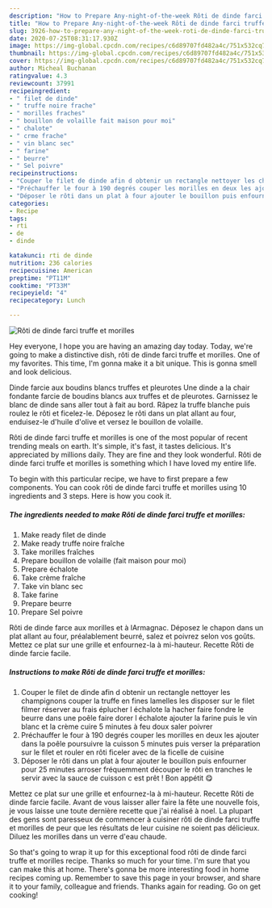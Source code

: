 ```yaml
---
description: "How to Prepare Any-night-of-the-week Rôti de dinde farci truffe et morilles"
title: "How to Prepare Any-night-of-the-week Rôti de dinde farci truffe et morilles"
slug: 3926-how-to-prepare-any-night-of-the-week-roti-de-dinde-farci-truffe-et-morilles
date: 2020-07-25T08:31:17.930Z
image: https://img-global.cpcdn.com/recipes/c6d89707fd482a4c/751x532cq70/roti-de-dinde-farci-truffe-et-morilles-photo-principale-de-la-recette.jpg
thumbnail: https://img-global.cpcdn.com/recipes/c6d89707fd482a4c/751x532cq70/roti-de-dinde-farci-truffe-et-morilles-photo-principale-de-la-recette.jpg
cover: https://img-global.cpcdn.com/recipes/c6d89707fd482a4c/751x532cq70/roti-de-dinde-farci-truffe-et-morilles-photo-principale-de-la-recette.jpg
author: Micheal Buchanan
ratingvalue: 4.3
reviewcount: 37991
recipeingredient:
- " filet de dinde"
- " truffe noire frache"
- " morilles fraches"
- " bouillon de volaille fait maison pour moi"
- " chalote"
- " crme frache"
- " vin blanc sec"
- " farine"
- " beurre"
- " Sel poivre"
recipeinstructions:
- "Couper le filet de dinde afin d obtenir un rectangle nettoyer les champignons couper la truffe en fines lamelles les disposer sur le filet filmer réserver au frais éplucher l échalote la hacher faire fondre le beurre dans une poêle faire dorer l échalote ajouter la farine puis le vin blanc et la crème cuire 5 minutes à feu doux saler poivrer"
- "Préchauffer le four à 190 degrés couper les morilles en deux les ajouter dans la poêle poursuivre la cuisson 5 minutes puis verser la préparation sur le filet et rouler en rôti ficeler avec de la ficelle de cuisine"
- "Déposer le rôti dans un plat à four ajouter le bouillon puis enfourner pour 25 minutes arroser fréquemment découper le rôti en tranches le servir avec la sauce de cuisson c est prêt ! Bon appétit 😋"
categories:
- Recipe
tags:
- rti
- de
- dinde

katakunci: rti de dinde 
nutrition: 236 calories
recipecuisine: American
preptime: "PT11M"
cooktime: "PT33M"
recipeyield: "4"
recipecategory: Lunch

---
```



![Rôti de dinde farci truffe et morilles](https://img-global.cpcdn.com/recipes/c6d89707fd482a4c/751x532cq70/roti-de-dinde-farci-truffe-et-morilles-photo-principale-de-la-recette.jpg)

Hey everyone, I hope you are having an amazing day today. Today, we're going to make a distinctive dish, rôti de dinde farci truffe et morilles. One of my favorites. This time, I'm gonna make it a bit unique. This is gonna smell and look delicious.

Dinde farcie aux boudins blancs truffes et pleurotes Une dinde a la chair fondante farcie de boudins blancs aux truffes et de pleurotes. Garnissez le blanc de dinde sans aller tout à fait au bord. Râpez la truffe blanche puis roulez le rôti et ficelez-le. Déposez le rôti dans un plat allant au four, enduisez-le d&#39;huile d&#39;olive et versez le bouillon de volaille.

Rôti de dinde farci truffe et morilles is one of the most popular of recent trending meals on earth. It's simple, it's fast, it tastes delicious. It's appreciated by millions daily. They are fine and they look wonderful. Rôti de dinde farci truffe et morilles is something which I have loved my entire life.


To begin with this particular recipe, we have to first prepare a few components. You can cook rôti de dinde farci truffe et morilles using 10 ingredients and 3 steps. Here is how you cook it.

<!--inarticleads1-->

##### The ingredients needed to make Rôti de dinde farci truffe et morilles:

1. Make ready  filet de dinde
1. Make ready  truffe noire fraîche
1. Take  morilles fraîches
1. Prepare  bouillon de volaille (fait maison pour moi)
1. Prepare  échalote
1. Take  crème fraîche
1. Take  vin blanc sec
1. Take  farine
1. Prepare  beurre
1. Prepare  Sel poivre


Rôti de dinde farce aux morilles et à lArmagnac. Déposez le chapon dans un plat allant au four, préalablement beurré, salez et poivrez selon vos goûts. Mettez ce plat sur une grille et enfournez-la à mi-hauteur. Recette Rôti de dinde farcie facile. 

<!--inarticleads2-->

##### Instructions to make Rôti de dinde farci truffe et morilles:

1. Couper le filet de dinde afin d obtenir un rectangle nettoyer les champignons couper la truffe en fines lamelles les disposer sur le filet filmer réserver au frais éplucher l échalote la hacher faire fondre le beurre dans une poêle faire dorer l échalote ajouter la farine puis le vin blanc et la crème cuire 5 minutes à feu doux saler poivrer
1. Préchauffer le four à 190 degrés couper les morilles en deux les ajouter dans la poêle poursuivre la cuisson 5 minutes puis verser la préparation sur le filet et rouler en rôti ficeler avec de la ficelle de cuisine
1. Déposer le rôti dans un plat à four ajouter le bouillon puis enfourner pour 25 minutes arroser fréquemment découper le rôti en tranches le servir avec la sauce de cuisson c est prêt ! Bon appétit 😋


Mettez ce plat sur une grille et enfournez-la à mi-hauteur. Recette Rôti de dinde farcie facile. Avant de vous laisser aller faire la fête une nouvelle fois, je vous laisse une toute dernière recette que j&#39;ai réalisé à noel. La plupart des gens sont paresseux de commencer à cuisiner rôti de dinde farci truffe et morilles de peur que les résultats de leur cuisine ne soient pas délicieux. Diluez les morilles dans un verre d&#39;eau chaude. 

So that's going to wrap it up for this exceptional food rôti de dinde farci truffe et morilles recipe. Thanks so much for your time. I'm sure that you can make this at home. There's gonna be more interesting food in home recipes coming up. Remember to save this page in your browser, and share it to your family, colleague and friends. Thanks again for reading. Go on get cooking!
